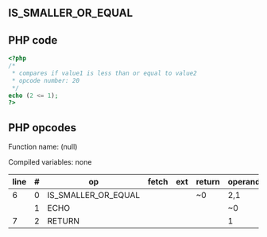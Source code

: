 IS\_SMALLER\_OR\_EQUAL
----------------------

PHP code
--------

``` php
<?php
/*
 * compares if value1 is less than or equal to value2
 * opcode number: 20
 */
echo (2 <= 1);
?>
```

PHP opcodes
-----------

Function name: (null)

Compiled variables: none

| line | \#  | op                     | fetch | ext | return | operands |
|------|-----|------------------------|-------|-----|--------|----------|
| 6    | 0   | IS\_SMALLER\_OR\_EQUAL |       |     | \~0    | 2,1      |
|      | 1   | ECHO                   |       |     |        | \~0      |
| 7    | 2   | RETURN                 |       |     |        | 1        |
